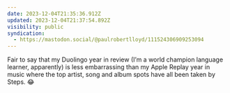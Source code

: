 ```yaml
---
date: 2023-12-04T21:35:36.912Z
updated: 2023-12-04T21:37:54.892Z
visibility: public
syndication:
  - https://mastodon.social/@paulrobertlloyd/111524306909253094
---
```


Fair to say that my Duolingo year in review (I’m a world champion language learner, apparently) is less embarrassing than my Apple Replay year in music where the top artist, song and album spots have all been taken by Steps. 😂
